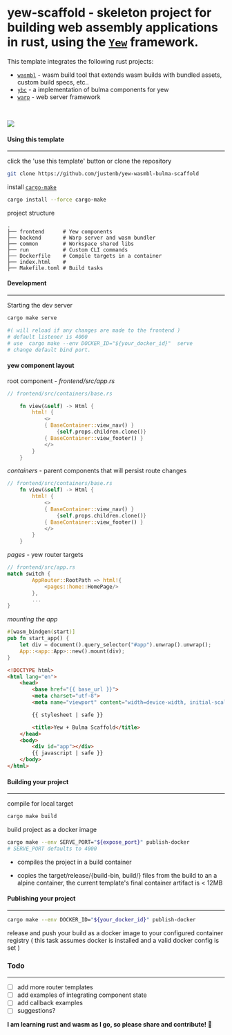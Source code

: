 **yew-scaffold** - skeleton project for building web assembly applications in rust, using the [`Yew`](https://github.com/yewstack/yew) framework.
===========================================


This template integrates the following rust projects:

- [`wasmbl`](https://github.com/wasmbl/wasmbl)  - wasm build tool that extends wasm builds with bundled assets, custom build specs, etc..
- [`ybc`](https://github.com/thedodd/ybc/) - a implementation of bulma components for yew
- [`warp`](https://github.com/seanmonstar/warp) - web server framework   


&nbsp;

![](https://assets.codepen.io/269372/template.png)

#### Using this template

***

click the 'use this template' button or clone the repository

```bash
git clone https://github.com/justenb/yew-wasmbl-bulma-scaffold
```

install [`cargo-make`](https://github.com/sagiegurari/cargo-make)

```bash
cargo install --force cargo-make
```



project structure

    .
    ├── frontend      # Yew components 
    ├── backend       # Warp server and wasm bundler 
    ├── common        # Workspace shared libs  
    ├── run           # Custom CLI commands 
    ├── Dockerfile    # Compile targets in a container
    ├── index.html    # 
    ├── Makefile.toml # Build tasks





#### Development

---

Starting the dev server

```bash
cargo make serve

#( will reload if any changes are made to the frontend )
# default listener is 4000
# use  cargo make --env DOCKER_ID="${your_docker_id}"  serve
# change default bind port.
```





#### **yew component layout**

 root component - *frontend/src/app.rs* 

```rust
// frontend/src/containers/base.rs

    fn view(&self) -> Html {
        html! {
            <>
            { BaseContainer::view_nav() }
                {self.props.children.clone()}
            { BaseContainer::view_footer() }
            </>
        }
    }
```



*containers* - parent components that will persist route changes

```rust
// frontend/src/containers/base.rs
    fn view(&self) -> Html {
        html! {
            <>
            { BaseContainer::view_nav() }
                {self.props.children.clone()}
            { BaseContainer::view_footer() }
            </>
        }
    }
```



*pages* - yew router targets

```rust
// frontend/src/app.rs
match switch {
        AppRouter::RootPath => html!{
            <pages::home::HomePage/>
        },
        ...
}
```



*mounting the app* 

```rust
#[wasm_bindgen(start)]
pub fn start_app() {
    let div = document().query_selector("#app").unwrap().unwrap();
    App::<app::App>::new().mount(div);
}
```

```html
<!DOCTYPE html>
<html lang="en">
    <head>
        <base href="{{ base_url }}">
        <meta charset="utf-8">
        <meta name="viewport" content="width=device-width, initial-scale=1">

        {{ stylesheet | safe }}

        <title>Yew + Bulma Scaffold</title>
    </head>
    <body>
        <div id="app"></div>
        {{ javascript | safe }}
    </body>
</html>
```





#### Building your project

---

compile for local target

```bash
cargo make build
```



build project as a docker image

```bash
cargo make --env SERVE_PORT="${expose_port}" publish-docker
# SERVE_PORT defaults to 4000
```

- compiles the project in a build container  

- copies the target/release/{build-bin, build/} files from the build to an a alpine container, the current template's final container artifact is < 12MB



#### Publishing your project

---
```bash
cargo make --env DOCKER_ID="${your_docker_id}" publish-docker
```

release and push your build as a docker image to your configured container registry ( this task assumes docker is installed and a valid docker config is set   )


### Todo
---

- [ ] add more router templates
- [ ] add examples of integrating component state
- [ ] add callback examples
- [ ] suggestions?

**I am learning rust and wasm as I go, so please share and contribute!** 🎉
